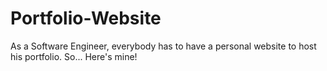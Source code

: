 # Portfolio-Website
As a Software Engineer, everybody has to have a personal website to host his portfolio. So... Here's mine!
